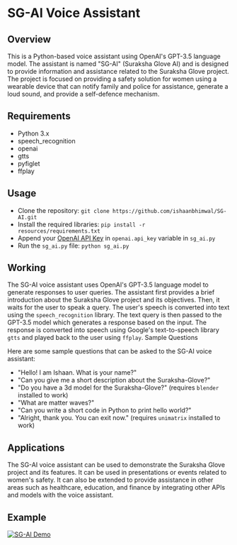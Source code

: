 # SG-AI Voice Assistant

## Overview

This is a Python-based voice assistant using OpenAI's GPT-3.5 language model. The assistant is named "SG-AI" (Suraksha Glove AI) and is designed to provide information and assistance related to the Suraksha Glove project. The project is focused on providing a safety solution for women using a wearable device that can notify family and police for assistance, generate a loud sound, and provide a self-defence mechanism.

## Requirements

- Python 3.x
- speech_recognition
- openai
- gtts
- pyfiglet
- ffplay

## Usage

- Clone the repository: `git clone https://github.com/ishaanbhimwal/SG-AI.git`
- Install the required libraries: `pip install -r resources/requirements.txt`
- Append your [OpenAI API Key](https://platform.openai.com/docs/quickstart/add-your-api-key) in `openai.api_key` variable in `sg_ai.py`
- Run the `sg_ai.py` file: `python sg_ai.py`

## Working

The SG-AI voice assistant uses OpenAI's GPT-3.5 language model to generate responses to user queries. The assistant first provides a brief introduction about the Suraksha Glove project and its objectives. Then, it waits for the user to speak a query. The user's speech is converted into text using the `speech_recognition` library. The text query is then passed to the GPT-3.5 model which generates a response based on the input. The response is converted into speech using Google's text-to-speech library `gtts` and played back to the user using `ffplay`.
Sample Questions

Here are some sample questions that can be asked to the SG-AI voice assistant:

- "Hello! I am Ishaan. What is your name?"
- "Can you give me a short description about the Suraksha-Glove?"
- "Do you have a 3d model for the Suraksha-Glove?" (requires `blender` installed to work)
- "What are matter waves?"
- "Can you write a short code in Python to print hello world?"
- "Alright, thank you. You can exit now." (requires `unimatrix` installed to work)

## Applications

The SG-AI voice assistant can be used to demonstrate the Suraksha Glove project and its features. It can be used in presentations or events related to women's safety. It can also be extended to provide assistance in other areas such as healthcare, education, and finance by integrating other APIs and models with the voice assistant.

## Example

[![SG-AI Demo](https://img.youtube.com/vi/ZLmNFSJydcM/0.jpg)](https://www.youtube.com/watch?v=ZLmNFSJydcM)
